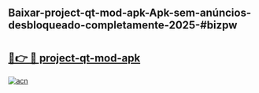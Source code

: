 ## Baixar-project-qt-mod-apk-Apk-sem-anúncios-desbloqueado-completamente-2025-#bizpw

# <h2><a href="https://ainizakaria.my?title=project-qt-mod-apk&ref=22M">🔗👉 🔴 project-qt-mod-apk</a></h2>

[![acn](https://github.com/user-attachments/assets/0f9c940e-d8b0-45ae-aac7-cd30a18b3e1c)](https://ainizakaria.my?title=project-qt-mod-apk&ref=22M)

